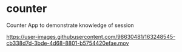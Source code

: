 # counter
Counter App to demonstrate knowledge of session


https://user-images.githubusercontent.com/98630481/163248545-cb338d7d-3bde-4d68-8801-b5754420efae.mov

